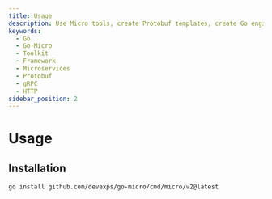 ```yaml
---
title: Usage
description: Use Micro tools, create Protobuf templates, create Go engineering projects, create Service templates
keywords:
  - Go
  - Go-Micro
  - Toolkit
  - Framework
  - Microservices
  - Protobuf
  - gRPC
  - HTTP
sidebar_position: 2
---
```


# Usage

## Installation
```bash
go install github.com/devexps/go-micro/cmd/micro/v2@latest
```